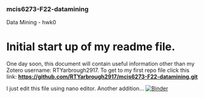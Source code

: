 ### mcis6273-F22-datamining
Data Mining - hwk0
# Initial start up of my readme file.

One day soon, this document will contain useful information other than my Zotero username: RTYarbrough2917.
To get to my first repo file click this link:
**https://github.com/RTYarbrough2917/mcis6273-F22-datamining.git**

I just edit this file using nano editor.
Another addition...
[![Binder](https://mybinder.org/badge_logo.svg)](https://mybinder.org/v2/gh/git@github.com:RTYarbrough2917/mcis6273-F22-datamining.git/HEAD)

